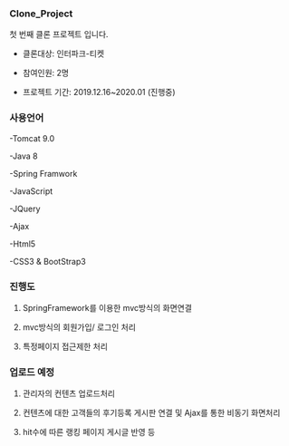 ### Clone_Project

첫 번째 클론 프로젝트 입니다.

- 클론대상: 인터파크-티켓

- 참여인원: 2명

- 프로젝트 기간: 2019.12.16~2020.01 (진행중)

### 사용언어

-Tomcat 9.0

-Java 8

-Spring Framwork

-JavaScript

-JQuery

-Ajax

-Html5

-CSS3 & BootStrap3

### 진행도

1. SpringFramework를 이용한 mvc방식의 화면연결

2. mvc방식의 회원가입/ 로그인 처리

3. 특정페이지 접근제한 처리

### 업로드 예정

1. 관리자의 컨텐츠 업로드처리

2. 컨텐츠에 대한 고객들의 후기등록 게시판 연결 및 Ajax를 통한 비동기 화면처리

3. hit수에 따른 랭킹 페이지 게시글 반영 등

